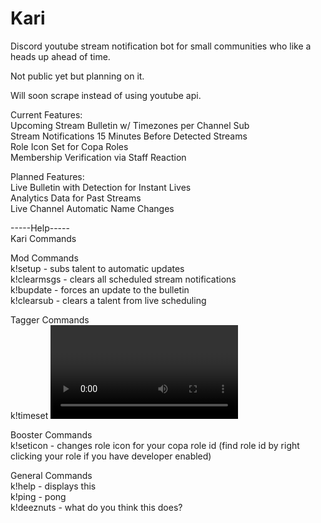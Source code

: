 # Kari
Discord youtube stream notification bot for small communities who like a heads up ahead of time.  
  
Not public yet but planning on it.  
  
Will soon scrape instead of using youtube api.  
  
Current Features:  
Upcoming Stream Bulletin w/ Timezones per Channel Sub  
Stream Notifications 15 Minutes Before Detected Streams  
Role Icon Set for Copa Roles  
Membership Verification via Staff Reaction  
  
Planned Features:  
Live Bulletin with Detection for Instant Lives  
Analytics Data for Past Streams  
Live Channel Automatic Name Changes  
  
-----Help-----  
Kari Commands  
  
Mod Commands  
k!setup <talent name> <YouTube channel ID> <live channel id> <role id> - subs talent to automatic updates  
k!clearmsgs - clears all scheduled stream notifications  
k!bupdate - forces an update to the bulletin  
k!clearsub <live channel id> - clears a talent from live scheduling  
  
Tagger Commands  
k!timeset <video ID> <minutes> - manually adds minutes to a previously scheduled notification (to use if a stream is manually rescheduled)  
k!displaysubs - displays current sub list  
k!displaystreams - displays current upcoming notifications for streams and their rowID for timeset  
  
Booster Commands  
k!seticon <role id> - changes role icon for your copa role id (find role id by right clicking your role if you have developer enabled)  
  
General Commands  
k!help - displays this  
k!ping - pong  
k!deeznuts - what do you think this does?
